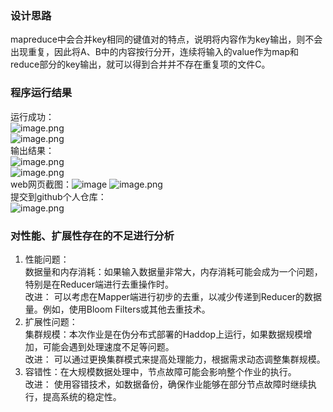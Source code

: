 <a name="S1wXJ"></a>
### 设计思路
mapreduce中会合并key相同的键值对的特点，说明将内容作为key输出，则不会出现重复，因此将A、B中的内容按行分开，连续将输入的value作为map和reduce部分的key输出，就可以得到合并并不存在重复项的文件C。
<a name="xIY4l"></a>
### 程序运行结果
运行成功：<br />![image.png](https://cdn.nlark.com/yuque/0/2023/png/35539066/1698153104782-40d80c4d-5148-431a-9b6a-26db4148c94c.png#averageHue=%23300b25&clientId=u6f8ffef5-05bf-4&from=paste&height=367&id=ua1df5dfc&originHeight=643&originWidth=1510&originalType=binary&ratio=1.75&rotation=0&showTitle=false&size=233431&status=done&style=none&taskId=u2507920f-92c0-458a-b752-5c8334b89bf&title=&width=862.8571428571429)<br />![image.png](https://cdn.nlark.com/yuque/0/2023/png/35539066/1698153122851-338aed29-f910-491d-a446-1e7f2bc124e0.png#averageHue=%23300a25&clientId=u6f8ffef5-05bf-4&from=paste&height=242&id=uaef45959&originHeight=423&originWidth=1481&originalType=binary&ratio=1.75&rotation=0&showTitle=false&size=144524&status=done&style=none&taskId=u435874c2-d2ca-444b-9375-efde475fdab&title=&width=846.2857142857143)<br />输出结果：<br />![image.png](https://cdn.nlark.com/yuque/0/2023/png/35539066/1698153143199-d5b18ab4-b50a-42f0-a6fa-7710741598ab.png#averageHue=%23300a24&clientId=u6f8ffef5-05bf-4&from=paste&height=482&id=udd2ddc8d&originHeight=843&originWidth=1488&originalType=binary&ratio=1.75&rotation=0&showTitle=false&size=121939&status=done&style=none&taskId=u54d8acca-e40c-49f5-b3a6-5f3cd8d707a&title=&width=850.2857142857143)<br />![image.png](https://cdn.nlark.com/yuque/0/2023/png/35539066/1698234929634-93ca1969-99bb-485b-9672-44d8ea3888bb.png#averageHue=%23fefefd&clientId=u698cffc3-eb5d-4&from=paste&height=629&id=u1e48db95&originHeight=1100&originWidth=679&originalType=binary&ratio=1.75&rotation=0&showTitle=false&size=81337&status=done&style=none&taskId=uc25fb515-fed2-4a6f-b505-90acc9d1be4&title=&width=388)<br />web网页截图：![image](https://github.com/Vanza11/FBDP/assets/128121195/82c34626-7226-4f13-bf81-353bd29f1727)
![image.png](https://cdn.nlark.com/yuque/0/2023/png/35539066/1698155591763-98a37362-84b9-4234-a863-29133a804b0d.png#averageHue=%23fbfbfb&clientId=u6f8ffef5-05bf-4&from=paste&height=466&id=u97f83a05&originHeight=816&originWidth=1699&originalType=binary&ratio=1.75&rotation=0&showTitle=false&size=121450&status=done&style=none&taskId=u4618c11b-5e5c-4662-b271-48ffce9a8f1&title=&width=970.8571428571429)<br />提交到github个人仓库：<br />![image.png](https://cdn.nlark.com/yuque/0/2023/png/35539066/1698155437888-67a388c1-57f5-4b1a-a28b-7c575eaee611.png#averageHue=%23300a25&clientId=u6f8ffef5-05bf-4&from=paste&height=433&id=ud08dd813&originHeight=758&originWidth=1477&originalType=binary&ratio=1.75&rotation=0&showTitle=false&size=281950&status=done&style=none&taskId=u719f12c6-70bb-459f-85c7-8c24ae77b37&title=&width=844)

<a name="P6KBv"></a>
### 对性能、扩展性存在的不⾜进⾏分析

1. 性能问题：<br />数据量和内存消耗：如果输入数据量非常大，内存消耗可能会成为一个问题，特别是在Reducer端进行去重操作时。<br />改进： 可以考虑在Mapper端进行初步的去重，以减少传递到Reducer的数据量。例如，使用Bloom Filters或其他去重技术。
2. 扩展性问题：<br />集群规模：本次作业是在伪分布式部署的Haddop上运行，如果数据规模增加，可能会遇到处理速度不足等问题。<br />改进： 可以通过更换集群模式来提高处理能力，根据需求动态调整集群规模。
3. 容错性：在大规模数据处理中，节点故障可能会影响整个作业的执行。<br />改进： 使用容错技术，如数据备份，确保作业能够在部分节点故障时继续执行，提高系统的稳定性。

